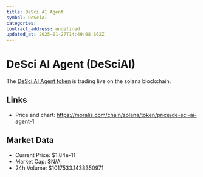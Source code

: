 ```yaml
---
title: DeSci AI Agent
symbol: DeSciAI
categories: 
contract_address: undefined
updated_at: 2025-01-27T14:49:08.662Z
---
```


# DeSci AI Agent (DeSciAI)
The [DeSci AI Agent token](https://moralis.com/chain/solana/token/price/de-sci-ai-agent-1) is trading live on the solana blockchain.

## Links
- Price and chart: https://moralis.com/chain/solana/token/price/de-sci-ai-agent-1

## Market Data
- Current Price: $1.84e-11
- Market Cap: $N/A
- 24h Volume: $1017533.1438350971
